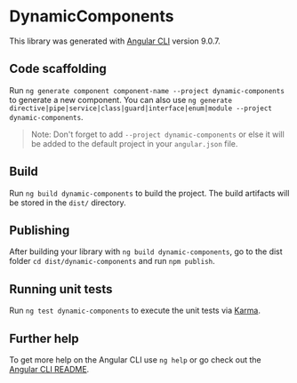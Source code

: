 # DynamicComponents

This library was generated with [Angular CLI](https://github.com/angular/angular-cli) version 9.0.7.

## Code scaffolding

Run `ng generate component component-name --project dynamic-components` to generate a new component. You can also use `ng generate directive|pipe|service|class|guard|interface|enum|module --project dynamic-components`.
> Note: Don't forget to add `--project dynamic-components` or else it will be added to the default project in your `angular.json` file. 

## Build

Run `ng build dynamic-components` to build the project. The build artifacts will be stored in the `dist/` directory.

## Publishing

After building your library with `ng build dynamic-components`, go to the dist folder `cd dist/dynamic-components` and run `npm publish`.

## Running unit tests

Run `ng test dynamic-components` to execute the unit tests via [Karma](https://karma-runner.github.io).

## Further help

To get more help on the Angular CLI use `ng help` or go check out the [Angular CLI README](https://github.com/angular/angular-cli/blob/master/README.md).
